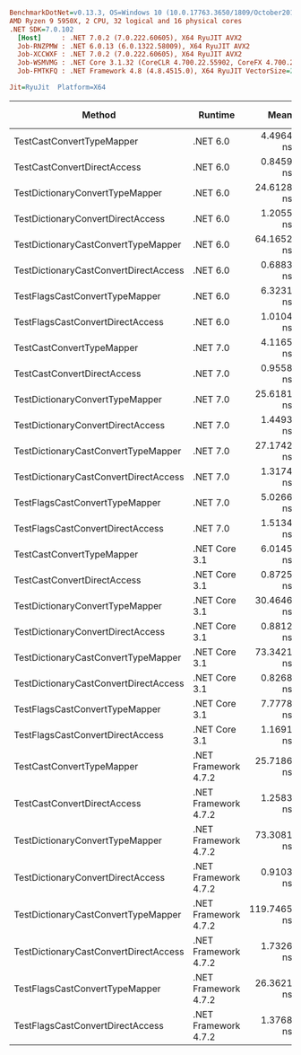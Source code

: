 ``` ini

BenchmarkDotNet=v0.13.3, OS=Windows 10 (10.0.17763.3650/1809/October2018Update/Redstone5), VM=Hyper-V
AMD Ryzen 9 5950X, 2 CPU, 32 logical and 16 physical cores
.NET SDK=7.0.102
  [Host]     : .NET 7.0.2 (7.0.222.60605), X64 RyuJIT AVX2
  Job-RNZPMW : .NET 6.0.13 (6.0.1322.58009), X64 RyuJIT AVX2
  Job-XCCWXF : .NET 7.0.2 (7.0.222.60605), X64 RyuJIT AVX2
  Job-WSMVMG : .NET Core 3.1.32 (CoreCLR 4.700.22.55902, CoreFX 4.700.22.56512), X64 RyuJIT AVX2
  Job-FMTKFQ : .NET Framework 4.8 (4.8.4515.0), X64 RyuJIT VectorSize=256

Jit=RyuJit  Platform=X64  

```
|                                Method |              Runtime |        Mean |      Median | Ratio |   Gen0 | Allocated | Alloc Ratio |
|-------------------------------------- |--------------------- |------------:|------------:|------:|-------:|----------:|------------:|
|             TestCastConvertTypeMapper |             .NET 6.0 |   4.4964 ns |   4.8446 ns |     ? |      - |         - |           ? |
|           TestCastConvertDirectAccess |             .NET 6.0 |   0.8459 ns |   0.8076 ns |     ? |      - |         - |           ? |
|       TestDictionaryConvertTypeMapper |             .NET 6.0 |  24.6128 ns |  26.1243 ns |     ? |      - |         - |           ? |
|     TestDictionaryConvertDirectAccess |             .NET 6.0 |   1.2055 ns |   1.3291 ns |     ? |      - |         - |           ? |
|   TestDictionaryCastConvertTypeMapper |             .NET 6.0 |  64.1652 ns |  65.1245 ns |     ? | 0.0029 |      48 B |           ? |
| TestDictionaryCastConvertDirectAccess |             .NET 6.0 |   0.6883 ns |   0.7159 ns |     ? |      - |         - |           ? |
|        TestFlagsCastConvertTypeMapper |             .NET 6.0 |   6.3231 ns |   7.0057 ns |     ? |      - |         - |           ? |
|      TestFlagsCastConvertDirectAccess |             .NET 6.0 |   1.0104 ns |   1.1781 ns |     ? |      - |         - |           ? |
|             TestCastConvertTypeMapper |             .NET 7.0 |   4.1165 ns |   4.6027 ns |     ? |      - |         - |           ? |
|           TestCastConvertDirectAccess |             .NET 7.0 |   0.9558 ns |   1.0540 ns |     ? |      - |         - |           ? |
|       TestDictionaryConvertTypeMapper |             .NET 7.0 |  25.6181 ns |  26.7147 ns |     ? |      - |         - |           ? |
|     TestDictionaryConvertDirectAccess |             .NET 7.0 |   1.4493 ns |   1.6195 ns |     ? |      - |         - |           ? |
|   TestDictionaryCastConvertTypeMapper |             .NET 7.0 |  27.1742 ns |  28.1823 ns |     ? |      - |         - |           ? |
| TestDictionaryCastConvertDirectAccess |             .NET 7.0 |   1.3174 ns |   1.4407 ns |     ? |      - |         - |           ? |
|        TestFlagsCastConvertTypeMapper |             .NET 7.0 |   5.0266 ns |   5.3001 ns |     ? |      - |         - |           ? |
|      TestFlagsCastConvertDirectAccess |             .NET 7.0 |   1.5134 ns |   1.8152 ns |     ? |      - |         - |           ? |
|             TestCastConvertTypeMapper |        .NET Core 3.1 |   6.0145 ns |   6.1568 ns |     ? |      - |         - |           ? |
|           TestCastConvertDirectAccess |        .NET Core 3.1 |   0.8725 ns |   0.9698 ns |     ? |      - |         - |           ? |
|       TestDictionaryConvertTypeMapper |        .NET Core 3.1 |  30.4646 ns |  31.9032 ns |     ? |      - |         - |           ? |
|     TestDictionaryConvertDirectAccess |        .NET Core 3.1 |   0.8812 ns |   0.9280 ns |     ? |      - |         - |           ? |
|   TestDictionaryCastConvertTypeMapper |        .NET Core 3.1 |  73.3421 ns |  75.4355 ns |     ? | 0.0029 |      48 B |           ? |
| TestDictionaryCastConvertDirectAccess |        .NET Core 3.1 |   0.8268 ns |   0.9386 ns |     ? |      - |         - |           ? |
|        TestFlagsCastConvertTypeMapper |        .NET Core 3.1 |   7.7778 ns |   8.1133 ns |     ? |      - |         - |           ? |
|      TestFlagsCastConvertDirectAccess |        .NET Core 3.1 |   1.1691 ns |   1.3106 ns |     ? |      - |         - |           ? |
|             TestCastConvertTypeMapper | .NET Framework 4.7.2 |  25.7186 ns |  28.0926 ns |     ? |      - |         - |           ? |
|           TestCastConvertDirectAccess | .NET Framework 4.7.2 |   1.2583 ns |   1.3873 ns |     ? |      - |         - |           ? |
|       TestDictionaryConvertTypeMapper | .NET Framework 4.7.2 |  73.3081 ns |  79.7724 ns |     ? |      - |         - |           ? |
|     TestDictionaryConvertDirectAccess | .NET Framework 4.7.2 |   0.9103 ns |   1.0056 ns |     ? |      - |         - |           ? |
|   TestDictionaryCastConvertTypeMapper | .NET Framework 4.7.2 | 119.7465 ns | 130.0869 ns |     ? | 0.0076 |      48 B |           ? |
| TestDictionaryCastConvertDirectAccess | .NET Framework 4.7.2 |   1.7326 ns |   1.8038 ns |     ? |      - |         - |           ? |
|        TestFlagsCastConvertTypeMapper | .NET Framework 4.7.2 |  26.3621 ns |  26.6219 ns |     ? |      - |         - |           ? |
|      TestFlagsCastConvertDirectAccess | .NET Framework 4.7.2 |   1.3768 ns |   1.6031 ns |     ? |      - |         - |           ? |
